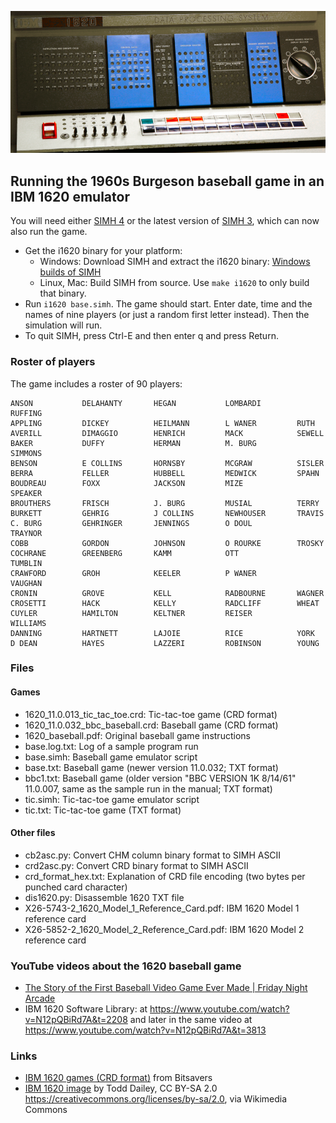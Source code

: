 ![IBM 1620](https://github.com/mdoege/IBM1620-Baseball/raw/master/ibm.png "IBM 1620")

## Running the 1960s Burgeson baseball game in an IBM 1620 emulator

You will need either [SIMH 4](https://opensimh.org/) or the latest version of [SIMH 3](http://simh.trailing-edge.com/), which can now also run the game.

* Get the i1620 binary for your platform:
    * Windows: Download SIMH and extract the i1620 binary: [Windows builds of SIMH](https://github.com/simh/Win32-Development-Binaries)
    * Linux, Mac: Build SIMH from source. Use ```make i1620``` to only build that binary.
* Run ```i1620 base.simh```. The game should start. Enter date, time and the names of nine players (or just a random first letter instead). Then the simulation will run.
* To quit SIMH, press Ctrl-E and then enter q and press Return.

### Roster of players

The game includes a roster of 90 players:
```
ANSON           DELAHANTY       HEGAN           LOMBARDI        RUFFING
APPLING         DICKEY          HEILMANN        L WANER         RUTH
AVERILL         DIMAGGIO        HENRICH         MACK            SEWELL
BAKER           DUFFY           HERMAN          M. BURG         SIMMONS
BENSON          E COLLINS       HORNSBY         MCGRAW          SISLER
BERRA           FELLER          HUBBELL         MEDWICK         SPAHN
BOUDREAU        FOXX            JACKSON         MIZE            SPEAKER
BROUTHERS       FRISCH          J. BURG         MUSIAL          TERRY
BURKETT         GEHRIG          J COLLINS       NEWHOUSER       TRAVIS
C. BURG         GEHRINGER       JENNINGS        O DOUL          TRAYNOR
COBB            GORDON          JOHNSON         O ROURKE        TROSKY
COCHRANE        GREENBERG       KAMM            OTT             TUMBLIN
CRAWFORD        GROH            KEELER          P WANER         VAUGHAN
CRONIN          GROVE           KELL            RADBOURNE       WAGNER
CROSETTI        HACK            KELLY           RADCLIFF        WHEAT
CUYLER          HAMILTON        KELTNER         REISER          WILLIAMS
DANNING         HARTNETT        LAJOIE          RICE            YORK
D DEAN          HAYES           LAZZERI         ROBINSON        YOUNG
```

### Files

#### Games

* 1620_11.0.013_tic_tac_toe.crd: Tic-tac-toe game (CRD format)
* 1620_11.0.032_bbc_baseball.crd: Baseball game (CRD format)
* 1620_baseball.pdf: Original baseball game instructions
* base.log.txt: Log of a sample program run
* base.simh: Baseball game emulator script
* base.txt: Baseball game (newer version 11.0.032; TXT format)
* bbc1.txt: Baseball game (older version "BBC VERSION 1K 8/14/61" 11.0.007, same as the sample run in the manual; TXT format)
* tic.simh: Tic-tac-toe game emulator script
* tic.txt: Tic-tac-toe game (TXT format)

#### Other files

* cb2asc.py: Convert CHM column binary format to SIMH ASCII
* crd2asc.py: Convert CRD binary format to SIMH ASCII
* crd_format_hex.txt: Explanation of CRD file encoding (two bytes per punched card character)
* dis1620.py: Disassemble 1620 TXT file
* X26-5743-2_1620_Model_1_Reference_Card.pdf: IBM 1620 Model 1 reference card
* X26-5852-2_1620_Model_2_Reference_Card.pdf: IBM 1620 Model 2 reference card

### YouTube videos about the 1620 baseball game

* [The Story of the First Baseball Video Game Ever Made | Friday Night Arcade](https://www.youtube.com/watch?v=IbH7UZ83kzY)
* IBM 1620 Software Library: at <https://www.youtube.com/watch?v=N12pQBiRd7A&t=2208> and later in the same video at <https://www.youtube.com/watch?v=N12pQBiRd7A&t=3813>

### Links

* [IBM 1620 games (CRD format)](http://bitsavers.informatik.uni-stuttgart.de/bits/IBM/1620/games/) from Bitsavers
* [IBM 1620 image](https://commons.wikimedia.org/wiki/File:IBM_1620.jpg) by Todd Dailey, CC BY-SA 2.0 <https://creativecommons.org/licenses/by-sa/2.0>, via Wikimedia Commons

